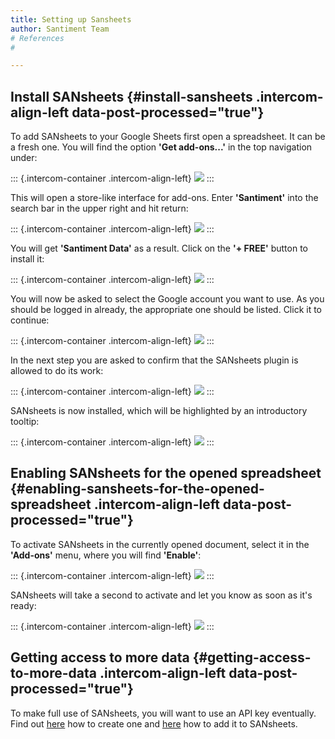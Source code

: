 ```yaml
---
title: Setting up Sansheets
author: Santiment Team
# References
#

---
```


Install SANsheets {#install-sansheets .intercom-align-left data-post-processed="true"}
-----------------

To add SANsheets to your Google Sheets first open a spreadsheet. It can
be a fresh one. You will find the option **\'Get add-ons\...\'** in the
top navigation under:

::: {.intercom-container .intercom-align-left}
![](01_add_addon.png)
:::

This will open a store-like interface for add-ons. Enter
**\'Santiment\'** into the search bar in the upper right and hit return:

::: {.intercom-container .intercom-align-left}
![](04_add_addon2.png)
:::

You will get **\'Santiment Data\'** as a result. Click on the **\'+
FREE\'** button to install it:

::: {.intercom-container .intercom-align-left}
![](05_add_addon3.png)
:::

You will now be asked to select the Google account you want to use. As
you should be logged in already, the appropriate one should be listed.
Click it to continue:

::: {.intercom-container .intercom-align-left}
![](06_add_addon_confirm_account.png)
:::

In the next step you are asked to confirm that the SANsheets plugin is
allowed to do its work:

::: {.intercom-container .intercom-align-left}
![](07_add_addon_confirm_account2.png)
:::

SANsheets is now installed, which will be highlighted by an introductory
tooltip:

::: {.intercom-container .intercom-align-left}
![](08_add_addon_confirmation.png)
:::

Enabling SANsheets for the opened spreadsheet {#enabling-sansheets-for-the-opened-spreadsheet .intercom-align-left data-post-processed="true"}
---------------------------------------------

To activate SANsheets in the currently opened document, select it in the
**\'Add-ons\'** menu, where you will find **\'Enable\'**:

::: {.intercom-container .intercom-align-left}
![](09_enable.png)
:::

SANsheets will take a second to activate and let you know as soon as
it\'s ready:

::: {.intercom-container .intercom-align-left}
![](10_enable_confirmation.png)
:::

Getting access to more data {#getting-access-to-more-data .intercom-align-left data-post-processed="true"}
---------------------------

To make full use of SANsheets, you will want to use an API key
eventually. Find out
[here](/intercom-articles/faq/general/how-to-create-an-api-key)
how to create one and
[here](/intercom-articles/getting-started/sansheets/adding-an-api-key-to-sansheets)
how to add it to SANsheets.

